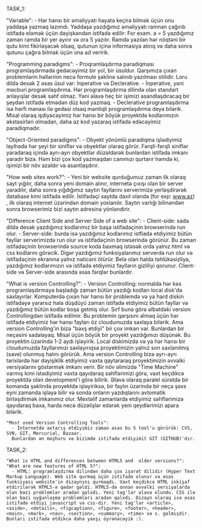 TASK_1:

  "Variable":
      - Hər hansı bir əməliyyatı həyata keçirə bilmək üçün onu yaddaşa yazmaq lazımdı. Yaddaşa yazdığımız əməliyyatı ramnan çağırıb istifadə eləmək üçün dəyişkəndən istifadə edilir: For exam. a = 5 yazdığımız zaman ramda bir yer ayırır və ora 5 yazılır. Ramda yazılan hər nöqtəni bir qutu kimi fikirləşəcək olsaq, qutunun içinə informasiya atırıq və daha sonra qutunu çağıra bilmək üçün ona ad veririk.

  "Programming paradigms":
      - Proqramlaşdırma paradiqması programlaşdırmada gedəcəyimiz bir yol, bir üsuldur. Qarşımıza çıxan problemlərin həllərinin necə formule şəklinə salınıb yazılması stilidir.
      Loru dildə desək 2 əsas üsul var: Inperative və Declerative.
      - İnperative, yəni məcburi programlaşdırma. Hər programlaşdırma dilində olan standart anlayışlar desək səhf olmaz. Yəni
      əlavə heç bir işimizi asandlaşdıracaq bir şeydən istifadə etmədən düz kod yazmaq.
      - Declerative programlaşdırma isə hərfi mənası ilə gedəsi olsaq məntiqli programlaşdırma deyə bilərik. Misal olaraq işdiyəcəyimiz hər hansı bir böyük proyektdə kodlarımızın əkstəsirləri olmadan, daha az kod yazaraq istifadə edəcəyimiz paradiqmadır.

  "Object-Oriented paradigms":
      - Obyekt yönümlü paradiqma işlədiyimiz layihədə hər şeyi bir siniflər və obyektlər olaraq görür. Fərqli-fərqli siniflər yaradaraq içində ayrı-ayrı obyektlər düzəldərək bunlardan istifadə imkanı yaradır bizə. Həm bizi çox kod yazmaqdan canımızı qurtarır həmdə ki, işimizi bir növ azaldır və asantlaşdırır.

  "How web sites work?":
      - Yeni bir website qurduğumuz zaman ilk olaraq sayt yığılır, daha sonra yeni domain alınır, internetə çıxışı olan bir server yaradılır, daha sonra yığdığımız saytın fayllarını serverimizə yerləşdirərək database kimi istifadə edilir. İstifadəçi saytda daxil olanda (for exp: www.az) , ilk olaraq internet üzərindən domain yoxlanılır. Saytın varlığı bilinəndən sonra browserimiz bizi saytın adresinə yönləndirir.

  "Difference Client Side and Server Side of a web site":
      - Client-side: sadə dildə desək yazdığımız kodlarımız bir başa istifadəçinin browserində run olur.
      - Server-side: burda isə yazdığımız kodlarımız istfiadə etdiyimiz bütün fayllar serverimizdə run olur və istifadəçinin browserində görünür. Bu zaman istifadəçinin browserində source koda baxmaq istəsək orda yalnız html və css kodlarını görəcik.
      Digər yazdığımız funksiyalarımız serverdə run olur və istifadəçinin ekranına yalnız nəticəni ötürür. Belə olan halda təhlükəsizliyə, yazdığımız kodlarımızın və istifadə etdiyimiz faylların gizliliyi qorunur. Client-side və Server-side arasında əsas fərqlər bunlardır.

  "What is version Controlling?":
      - Version Controlling: normalda hər kəs programlaşdırmaya başladığı zaman bütün yazdığı kodları local disk'də saxlayırlar.
      Komputerdə çıxan hər hansı bir problemdə və ya hard diskin istifadəyə yararsız hala düşdüyü zaman istifadə etdiyimiz bütün fayllar və yazdığımız bütün kodlar boşa getmiş olur. Sırf buna görə əlbətdəki version Controllingdən istifadə edilmir. Bu problemin qarşısını almaq üçün hər istifadə etdiyimiz hər hansı fayları öz cloudumuzda saxlaya bilərik. Ama version Controlling'in bizə "bəxş etdiyi" bir çox imkan var. Bunlardan bir neçəsini sadalayaq. Misal üçün böyük bir proyekt yazdığımızı düşünək. Bu proyektin üzərində 1-2 aydı işləyirik. Local diskimizdə və ya hər hansı bir cloudumuzda fayllarımızı saxlayırıqsa proyektimizin yalnız son saxlanılmış (save) olunmuş halını görürük. Ama version Controlling bizə ayrı-ayrı tarixlərdə hər dəyişiklik etdiyimiz vaxta qaytararaq proyektimizin əvvəlki versiyalarını göstərmək imkanı verir. Bir növ əlimizdə "Time Machine" varmış kimi istədiyimiz vaxta qayıdaraq səhflərimizi görə, vaxt keçdikcə proyektdə olan development'i görə bilirik. Əlavə olaraq paralel sürətdə bir komanda şəklində proyektdə işləyiriksə, bir faylın üzərində bir neçə şəxs eyni zamanda işləyə bilir və sonda onların yazdıqlarını avtomatik birləşdirmək imkanımız olur. Mextəlif zamanlarda etdiyimiz səhflərimizə qayıdaraq baxa, harda necə düzəlişlər edərək yeni qeydlərimizi apara bilərik.

    "Most used Version Controlling Tools":
      - İnternetdə axtarış etdiyimiz zaman əsas bu 5 tool'u görürük: CVS, SVN, GIT, Mercurial, Bazaar.
      Bunlardan ən məşhuru və bizimdə istifadə etdiyimit GIT (GITHUB)'dır.

TASK_2:

    "What is HTML and differences between HTML5 and  older versions?":
    "What are new features of HTML 5?":
      - HTML: programlaşdırma dilindən daha çox işarət dilidir (Hyper Text Markup Language). Web site qurmaq üçün istifadə olunur və əsas funksiyası website'in dizaynını qurmaqdı. Vaxt keçdikcə HTML inkişaf etdirilərək HTML5-ə qədər gəldi. HTML5-də onnan əvvəlki versiyalarda olan bəzi problemlər aradan qalxdı. Yeni tag'lar əlavə olundu. CSS ilə olan bəzi uyğunlaşma problemləri aradan qalxdı. Dizayn olaraq isə əsas istifadə etdiyi javascript və css-dir. Yeni tag'lar <article>, <aside>, <details>, <figcaption>, <figure>, <footer>, <header>, <main>, <mark>, <nav>, <section>, <summary>, <time> və s. gəlmişdir. Bunları istifadə etdikcə daha yaxşı öyrənəcəyik :).

      

